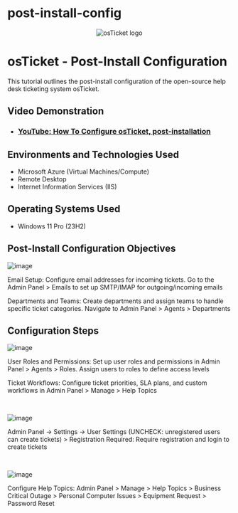 # post-install-config
<p align="center">
<img src="https://i.imgur.com/Clzj7Xs.png" alt="osTicket logo"/>
</p>

<h1>osTicket - Post-Install Configuration</h1>
This tutorial outlines the post-install configuration of the open-source help desk ticketing system osTicket.<br />


<h2>Video Demonstration</h2>

- ### [YouTube: How To Configure osTicket, post-installation](https://www.youtube.com/watch?v=4kEQtECcO-U)

<h2>Environments and Technologies Used</h2>

- Microsoft Azure (Virtual Machines/Compute)
- Remote Desktop
- Internet Information Services (IIS)

<h2>Operating Systems Used </h2>

- Windows 11 Pro </b> (23H2)

<h2>Post-Install Configuration Objectives</h2>

 
![image](https://github.com/user-attachments/assets/abc9f2da-e4be-4441-b03f-768d7cb4e279)




Email Setup: Configure email addresses for incoming tickets. Go to the Admin Panel > Emails to set up SMTP/IMAP for outgoing/incoming emails

Departments and Teams: Create departments and assign teams to handle specific ticket categories. Navigate to Admin Panel > Agents > Departments


<h2>Configuration Steps</h2>

<p>
  
![image](https://github.com/user-attachments/assets/6bd1f0c3-80d4-4b93-b614-2d8fc9c35e9d)

</p>
<p>

User Roles and Permissions: Set up user roles and permissions in Admin Panel > Agents > Roles. Assign users to roles to define access levels

Ticket Workflows: Configure ticket priorities, SLA plans, and custom workflows in Admin Panel > Manage > Help Topics


<br />

<p>

![image](https://github.com/user-attachments/assets/0ee9897a-4a69-4445-b3f6-e50e6712576a)



</p>
<p>

Admin Panel -> Settings -> User Settings (UNCHECK: unregistered users can create tickets) > Registration Required: Require registration and login to create tickets


</p>
<br />

<p>

![image](https://github.com/user-attachments/assets/f9ebf2ce-5ab5-46cb-bc4d-5b2e9b633d74)


</p>
<p>

Configure Help Topics: Admin Panel > Manage > Help Topics > Business Critical Outage > Personal Computer Issues > Equipment Request > Password Reset


</p>
<br />
